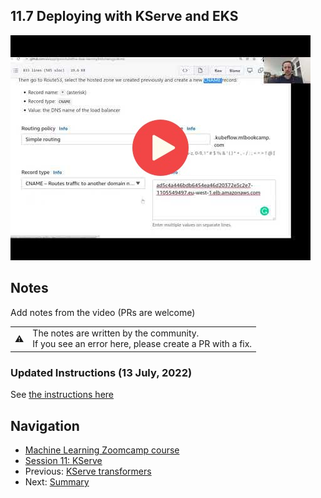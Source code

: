 
## 11.7 Deploying with KServe and EKS

<a href="https://www.youtube.com/watch?v=MpuTzBSYBBI&list=PL3MmuxUbc_hIhxl5Ji8t4O6lPAOpHaCLR"><img src="images/thumbnail-11-07.jpg"></a>
 




## Notes

Add notes from the video (PRs are welcome)

<table>
   <tr>
      <td>⚠️</td>
      <td>
         The notes are written by the community. <br>
         If you see an error here, please create a PR with a fix.
      </td>
   </tr>
</table>

### Updated Instructions (13 July, 2022)   
See [the instructions here](07-kserve-eks-upd.md)

## Navigation

* [Machine Learning Zoomcamp course](../)
* [Session 11: KServe](./)
* Previous: [KServe transformers](06-kserve-transformers.md)
* Next: [Summary](08-summary.md)
